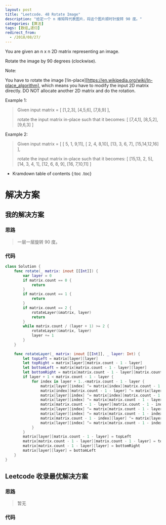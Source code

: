 ```yaml
---
layout: post
title: "Leetcode. 48 Rotate Image"
description: "给定一个 n 维矩阵代表图片，将这个图片顺时针旋转 90 度。"
categories: [算法]
tags: [数组,递归]
redirect_from:
  - /2018/08/27/
---
```


You are given an n x n 2D matrix representing an image.

Rotate the image by 90 degrees (clockwise).

Note:

You have to rotate the image [!in-place][https://en.wikipedia.org/wiki/In-place_algorithm], which means you have to modify the input 2D matrix directly. DO NOT allocate another 2D matrix and do the rotation.

Example 1:

> Given input matrix = 
>     [
>      [1,2,3],
>      [4,5,6],
>      [7,8,9]
>     ],
> 
> rotate the input matrix in-place such that it becomes:
>     [
>      [7,4,1],
>      [8,5,2],
>      [9,6,3]
>     ]

Example 2:

> Given input matrix =
>     [
>      [ 5, 1, 9,11],
>      [ 2, 4, 8,10],
>      [13, 3, 6, 7],
>      [15,14,12,16]
>     ], 
>
> rotate the input matrix in-place such that it becomes:
>     [
>      [15,13, 2, 5],
>      [14, 3, 4, 1],
>      [12, 6, 8, 9],
>      [16, 7,10,11]
>     ]

* Kramdown table of contents
{:toc .toc}

# 解决方案

## 我的解决方案

### 思路

> 一层一层旋转 90 度。

### 代码

```swift
class Solution {
    func rotate(_ matrix: inout [[Int]]) {
        var layer = 0
        if matrix.count == 0 {
            return
        }
        if matrix.count == 1 {
            return
        }
        if matrix.count == 2 {
            rotateLayer(&matrix, layer)
            return
        }
        while matrix.count / (layer + 1) >= 2 {
            rotateLayer(&matrix, layer)
            layer += 1
        }
    }
    
    func rotateLayer(_ matrix: inout [[Int]], _ layer: Int) {
        let topLeft = matrix[layer][layer]
        let topRight = matrix[layer][matrix.count - 1 - layer]
        let bottomLeft = matrix[matrix.count - 1 - layer][layer]
        let bottomRight = matrix[matrix.count - 1 - layer][matrix.count - 1 - layer]
        if layer + 1 < matrix.count - 1 - layer {
            for index in layer + 1..<matrix.count - 1 - layer {
                matrix[layer][index] ^= matrix[index][matrix.count - 1 - layer]
                matrix[index][matrix.count - 1 - layer] ^= matrix[layer][index]
                matrix[layer][index] ^= matrix[index][matrix.count - 1 - layer]
                matrix[layer][index] ^= matrix[matrix.count - 1 - layer][matrix.count - 1 - index]
                matrix[matrix.count - 1 - layer][matrix.count - 1 - index] ^= matrix[layer][index]
                matrix[layer][index] ^= matrix[matrix.count - 1 - layer][matrix.count - 1 - index]
                matrix[layer][index] ^= matrix[matrix.count - 1 - index][layer]
                matrix[matrix.count - 1 - index][layer] ^= matrix[layer][index]
                matrix[layer][index] ^= matrix[matrix.count - 1 - index][layer]
            }
        }
        matrix[layer][matrix.count - 1 - layer] = topLeft
        matrix[matrix.count - 1 - layer][matrix.count - 1 - layer] = topRight
        matrix[matrix.count - 1 - layer][layer] = bottomRight
        matrix[layer][layer] = bottomLeft
    }
}
```

## Leetcode 收录最优解决方案

### 思路

> 暂无

### 代码

```java
```

[^1]: This is a footnote.

[kramdown]: https://kramdown.gettalong.org/
[Simple Texture]: https://github.com/yizeng/jekyll-theme-simple-texture